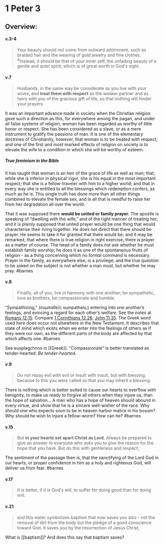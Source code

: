 # 1 Peter 3

## Overview:



#### v.3-4
>Your beauty should not come from outward adornment, such as braided hair and the wearing of gold jewelry and fine clothes. <sup>4</sup>Instead, it should be that of your inner self, the unfading beauty of a gentle and quiet spirit, which is of great worth in God's sight.

#### v.7
>Husbands, in the same way be considerate as you live with your wives, and **treat them with respect** as the weaker partner and as heirs with you of the gracious gift of life, so that nothing will hinder your prayers.
 
 It was an important advance made in society when the Christian religion gave such a direction as this, for everywhere among the pagan, and under all false systems of religion, woman has been regarded as worthy of little honor or respect. She has been considered as a slave, or as a mere instrument to gratify the passions of man. It is one of the elementary doctrines of Christianity, however, that woman is to be treated with respect; and one of the first and most marked effects of religion on society is to elevate the wife to a condition in which she will be worthy of esteem.
 
#####  True feminism in the Bible
 It has taught that woman is an heir of the grace of life as well as man; that, while she is inferior in physical vigor, she is his equal in the most important respect; that she is a fellow-traveler with him to a higher world; and that in every way she is entitled to all the blessings which redemption confers, as much as he is. This single truth has done more than all other things combined to elevate the female sex, and is all that is needful to raise her from her degradation all over the world.
 
That it was supposed there **would be united or family prayer.** The apostle is speaking of “dwelling with the wife,” and of the right manner of treating her; and it is plainly supposed that united prayer would be one thing that would characterise their living together. He does not direct that there should be prayer. He seems to take it for granted that there would be; and it may be remarked, that where there is true religion in right exercise, there is prayer as a matter of course. The head of a family does not ask whether he must establish family worship; he does it as one of the spontaneous fruits of religion - as a thing concerning which no formal command is necessary. Prayer in the family, as everywhere else, is a privilege; and the true question to be asked on the subject is not whether a man must, but whether he may pray.
#barnes 

#### v.8
>Finallly, all of you, live in harmony with one another; be sympathetic, love as brothers, be compassionate and humble.

“Sympathizing,” (συμπαθεῖς sumpatheis;) entering into one another’s feelings, and evincing a regard for each other’s welfare. See the notes at [Romans 12:15](Romans12#v.15). Compare [1 Corinthians 12:26](1Cor12#v.26); [John 11:35](John11#v.35). The Greek word used here does occur not elsewhere in the New Testament. It describes that state of mind which exists when we enter into the feelings of others as if they were our own, as the different parts of the body are affected by that which affects one.
#barnes 

See eusplagchnos in [[Greek]]. "Compassionate" is better translated as tender-hearted. *Be tender-hearted.*

#### v.9
>Do not repay evil with evil or insult with insult, but with blessing, because to this you were called so that you may inherit a blessing.

There is nothing which is better suited to cause our hearts to overflow with benignity, to make us ready to forgive all others when they injure us, than the hope of salvation... A man who has a hope of heaven should abound in every virtue, and show that he is a sincere well-wisher of the race. Why should one who expects soon to be in heaven harbor malice in his bosom? Why should he wish to injure a fellow-worm? How can he?
#barnes 

#### v.15
>But **in your hearts set apart Christ as Lord.** Always be prepared to give an answer to everyone who asks you to give the reason for the hope that you have. But do this with gentleness and respect,

The sentiment of the passage then is, that the sanctifying of the Lord God in our hearts, or proper confidence in him as a holy and righteous God, will deliver us from fear.
#barnes 

#### v.17
>It is better, if it is God's will, to suffer for doing good than for doing evil.


#### v.21
>and this water symbolizes baptism that now saves you also - not the removal of dirt from the body but the pledge of a good conscience toward God. It saves you by the resurrection of Jesus Christ,

What is [[baptism]]? And does this say that baptism saves?
